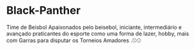 # Black-Panther
Time de Beisbol
Apaixonados pelo beisebol, iniciante, intermediário e avançado
praticantes do esporte como uma forma de lazer, hobby, mais
com Garras para disputar os Torneios Amadores .⚾⚾
